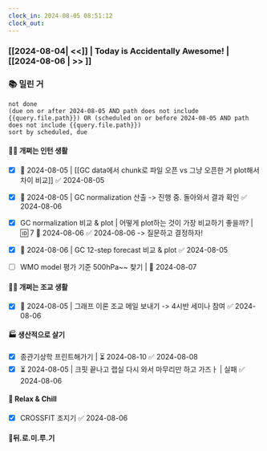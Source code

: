 ```yaml
---
clock_in: 2024-08-05 08:51:12
clock_out: 
---
```

### [[2024-08-04| <<]] | **Today is Accidentally Awesome!** | [[2024-08-06 | >> ]]

### 📚 밀린 거
```tasks
not done 
(due on or after 2024-08-05 AND path does not include {{query.file.path}}) OR (scheduled on or before 2024-08-05 AND path does not include {{query.file.path}})
sort by scheduled, due
```

#### 🤦‍♂️ 개쩌는 인턴 생활
- [x] 📅 2024-08-05 | [[GC data에서 chunk로 파일 오픈 vs 그냥 오픈한 거 plot해서 차이 비교]] ✅ 2024-08-05
- [x] 📅 2024-08-05 | GC normalization 산출 -> 진행 중. 돌아와서 결과 확인 ✅ 2024-08-06
- [x] GC normalization 비교 & plot | 어떻게 plot하는 것이 가장 비교하기 좋을까? | 🆔 7 📅 2024-08-06 ✅ 2024-08-06
      -> 질문하고 결정하자!
- [x] 📅 2024-08-06 | GC 12-step forecast 비교 & plot ✅ 2024-08-05
- [ ] WMO model 평가 기준 500hPa~~ 찾기 | 📅 2024-08-07
      

#### 👨‍🏫 개쩌는 조교 생활
- [x] 📅 2024-08-05 | 그래프 이론 조교 메일 보내기 -> 4시반 세미나 참여 ✅ 2024-08-06

#### 🏭 생산적으로 살기
- [x] 종관기상학 프린트해가기 | ⏳ 2024-08-10 ✅ 2024-08-08
- [x] ⏳ 2024-08-05 | 크핏 끝나고 랩실 다시 와서 마무리만 하고 가즈ㅏ | 실패 ✅ 2024-08-06

#### 🍻 Relax & Chill 
- [x] CROSSFIT 조지기 ✅ 2024-08-06

#### 💨뒤.로.미.루.기
